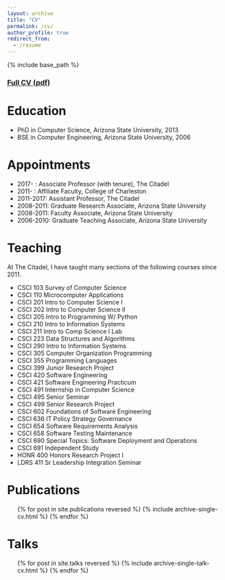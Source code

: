 ```yaml
---
layout: archive
title: "CV"
permalink: /cv/
author_profile: true
redirect_from:
  - /resume
---
```


{% include base_path %}

### [Full CV (pdf)](/files/cv2025.pdf)

Education
======
* PhD in Computer Science, Arizona State University, 2013
* BSE in Computer Engineering, Arizona State University, 2006

Appointments
======
* 2017-    : Associate Professor (with tenure), The Citadel
* 2011-    : Affiliate Faculty, College of Charleston
* 2011-2017: Assistant Professor, The Citadel
* 2008-2011: Graduate Research Associate, Arizona State University
* 2008-2011: Faculty Associate, Arizona State University
* 2006-2010: Graduate Teaching Associate, Arizona State University

Teaching
======
At The Citadel, I have taught many sections of the following courses since 2011.
* CSCI 103 Survey of Computer Science 
* CSCI 110 Microcomputer Applications 
* CSCI 201 Intro to Computer Science I 
* CSCI 202 Intro to Computer Science II
* CSCI 205 Intro to Programming W/ Python
* CSCI 210 Intro to Information Systems 
* CSCI 211 Intro to Comp Science I Lab
* CSCI 223 Data Structures and Algorithms 
* CSCI 290 Intro to Information Systems 
* CSCI 305 Computer Organization Programming
* CSCI 355 Programming Languages
* CSCI 399 Junior Research Project
* CSCI 420 Software Engineering 
* CSCI 421 Software Engineering Practicum
* CSCI 491 Internship in Computer Science
* CSCI 495 Senior Seminar
* CSCI 499 Senior Research Project
* CSCI 602 Foundations of Software Engineering 
* CSCI 636 IT Policy Strategy Governance
* CSCI 654 Software Requirements Analysis
* CSCI 658 Software Testing Maintenance 
* CSCI 690 Special Topics: Software Deployment and Operations
* CSCI 691 Independent Study
* HONR 400 Honors Research Project I
* LDRS 411 Sr Leadership Integration Seminar

Publications
======
  <ul>{% for post in site.publications reversed %}
    {% include archive-single-cv.html %}
  {% endfor %}</ul>
  
Talks
======
  <ul>{% for post in site.talks reversed %}
    {% include archive-single-talk-cv.html  %}
  {% endfor %}</ul>
  
